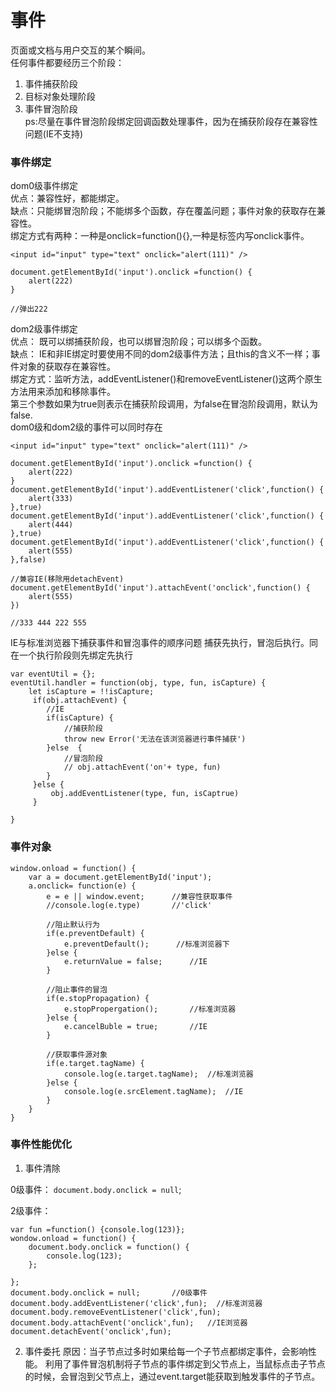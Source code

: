 # 事件  
页面或文档与用户交互的某个瞬间。  
任何事件都要经历三个阶段：  
1. 事件捕获阶段
2. 目标对象处理阶段
3. 事件冒泡阶段  
ps:尽量在事件冒泡阶段绑定回调函数处理事件，因为在捕获阶段存在兼容性问题(IE不支持)  

### 事件绑定  
dom0级事件绑定  
优点：兼容性好，都能绑定。  
缺点：只能绑冒泡阶段；不能绑多个函数，存在覆盖问题；事件对象的获取存在兼容性。  
绑定方式有两种：一种是onclick=function(){},一种是标签内写onclick事件。
```
<input id="input" type="text" onclick="alert(111)" />

document.getElementById('input').onclick =function() {
    alert(222)
}

//弹出222
```

dom2级事件绑定  
优点： 既可以绑捕获阶段，也可以绑冒泡阶段；可以绑多个函数。  
缺点： IE和非IE绑定时要使用不同的dom2级事件方法；且this的含义不一样；事件对象的获取存在兼容性。  
绑定方式：监听方法，addEventListener()和removeEventListener()这两个原生方法用来添加和移除事件。  
第三个参数如果为true则表示在捕获阶段调用，为false在冒泡阶段调用，默认为false.   
dom0级和dom2级的事件可以同时存在 
```
<input id="input" type="text" onclick="alert(111)" />

document.getElementById('input').onclick =function() {
    alert(222)
}
document.getElementById('input').addEventListener('click',function() {
    alert(333)
},true)
document.getElementById('input').addEventListener('click',function() {
    alert(444)
},true)
document.getElementById('input').addEventListener('click',function() {
    alert(555)
},false)

//兼容IE(移除用detachEvent)
document.getElementById('input').attachEvent('onclick',function() {
    alert(555)
})

//333 444 222 555
```

IE与标准浏览器下捕获事件和冒泡事件的顺序问题
捕获先执行，冒泡后执行。同在一个执行阶段则先绑定先执行
```
var eventUtil = {};
eventUtil.handler = function(obj, type, fun, isCapture) {
    let isCapture = !!isCapture;
     if(obj.attachEvent) {
        //IE
        if(isCapture) {
            //捕获阶段
            throw new Error('无法在该浏览器进行事件捕获')
        }else  {
            //冒泡阶段 
            // obj.attachEvent('on'+ type, fun)
        }
     }else {
         obj.addEventListener(type, fun, isCaptrue)
     }
    
}
```

### 事件对象
```
window.onload = function() {
    var a = document.getElementById('input');
    a.onclick= function(e) {
        e = e || window.event;      //兼容性获取事件
        //console.log(e.type)       //'click'   

        //阻止默认行为
        if(e.preventDefault) {
            e.preventDefault();      //标准浏览器下
        }else {
            e.returnValue = false;      //IE
        }

        //阻止事件的冒泡
        if(e.stopPropagation) {
            e.stopPropergation();       //标准浏览器
        }else {
            e.cancelBuble = true;       //IE
        }

        //获取事件源对象
        if(e.target.tagName) {
            console.log(e.target.tagName);  //标准浏览器
        }else {
            console.log(e.srcElement.tagName);  //IE
        }
    }
}
```

### 事件性能优化
1. 事件清除  

0级事件： `document.body.onclick = null`;  

2级事件：  
```
var fun =function() {console.log(123)};
wondow.onload = function() {
    document.body.onclick = function() {
        console.log(123);
    };
    
};
document.body.onclick = null;       //0级事件
document.body.addEventListener('click',fun);  //标准浏览器
document.body.removeEventListener('click',fun);
document.body.attachEvent('onclick',fun);   //IE浏览器
document.detachEvent('onclick',fun);

```

2. 事件委托
原因：当子节点过多时如果给每一个子节点都绑定事件，会影响性能。
利用了事件冒泡机制将子节点的事件绑定到父节点上，当鼠标点击子节点的时候，会冒泡到父节点上，通过event.target能获取到触发事件的子节点。
